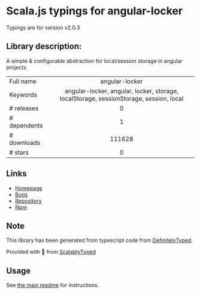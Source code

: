 
# Scala.js typings for angular-locker

Typings are for version v2.0.3

## Library description:
A simple & configurable abstraction for local/session storage in angular projects

|                    |                 |
| ------------------ | :-------------: |
| Full name          | angular-locker |
| Keywords           | angular-locker, angular, locker, storage, localStorage, sessionStorage, session, local |
| # releases         | 0 |
| # dependents       | 1 |
| # downloads        | 111628 |
| # stars            | 0 |

## Links
- [Homepage](https://github.com/tymondesigns/angular-locker)
- [Bugs](https://github.com/tymondesigns/angular-locker/issues)
- [Repository](https://github.com/tymondesigns/angular-locker)
- [Npm](https://www.npmjs.com/package/angular-locker)
    


## Note
This library has been generated from typescript code from [DefinitelyTyped](https://definitelytyped.org).

Provided with :purple_heart: from [ScalablyTyped](https://github.com/oyvindberg/ScalablyTyped)

## Usage
See [the main readme](../../readme.md) for instructions.


